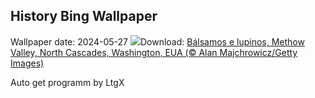 ## History Bing Wallpaper
Wallpaper date: 2024-05-27
![](https://www.bing.com/th?id=OHR.MethowWildflowers_PT-BR0540541576_UHD.jpg&w=1000)Download: [Bálsamos e lupinos, Methow Valley, North Cascades, Washington, EUA (© Alan Majchrowicz/Getty Images)](https://www.bing.com/th?id=OHR.MethowWildflowers_PT-BR0540541576_UHD.jpg)

Auto get programm by LtgX
